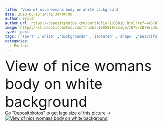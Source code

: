 ```yaml
---
title: 'View of nice womans body on white background'
date: 2013-08-15T14:41:34+00:00
author: ersler
author_url: https://depositphotos.com/portfolio-1005018.html?ref=64678756
image: https://st.depositphotos.com/thumbs/1005018/image/2875/28756535/api_thumb_450.jpg?forcejpeg=true
type: "post"
tags: ['sport' ,'white' ,'backgrounds' ,'isolated' ,'shape' ,'beautiful' ,'girl' ,'female' ,'people' ,'women' ,'beauty' ,'health' ,'healthy' ,'diet' ,'care' ,'eating' ,'line' ,'nutrition' ,'nice' ,'fashion' ,'skin' ,'figure' ,'woman' ,'with' ,'lifestyle' ,'weight' ,'skincare' ,'body' ,'belly' ,'fit' ,'fitness' ,'waist' ,'gym' ,'exercise' ,'leg' ,'sexy' ,'vitamins' ,'perfect' ,'training' ,'calories' ,'losing' ,'slim' ,'waistline' ,'thin' ,'hip' ,'workout' ,'underwear' ,'lingerie' ,'cellulite' ,'lose' ]
categories: 
  - Perfect
---
```

<div aling="center">
            <font size="60"> View of nice womans body on white background</font>   
</div>
<div>
    <a href='https://st.depositphotos.com/thumbs/1005018/image/2875/28756535/api_thumb_450.jpg?forcejpeg=true?ref=64678756' target=_blank > Go "Depositphotos" to get lage size of this picture ->
        <img href='https://st.depositphotos.com/thumbs/1005018/image/2875/28756535/api_thumb_450.jpg?forcejpeg=true?ref=64678756' src='https://st.depositphotos.com/1005018/2875/i/950/depositphotos_28756535-stock-photo-view-of-nice-womans-body.jpg?forcejpeg=true' alt='View of nice womans body on white background' >
    </a>
</div>
